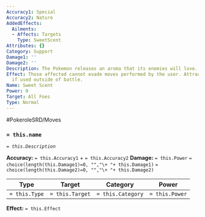 ```yaml
---
Accuracy1: Special
Accuracy2: Nature
AddedEffects:
  Ailments:
  - Affects: Targets
    Type: SweetScent
Attributes: {}
Category: Support
Damage1: ''
Damage2: ''
Description: The Pokemon releases an aroma that its enemies will love.
Effect: Those affected cannot evade moves performed by the user. Attracts wild Pokemon
  if used outside of battle.
Name: Sweet Scent
Power: 0
Target: All Foes
Type: Normal
---
```


#PokeroleSRD/Moves

### `= this.name`
*`= this.Description`*

**Accuracy:** `= this.Accuracy1` + `= this.Accuracy2`
**Damage:** `= this.Power` `= choice(length(this.Damage1)=0, "","\+ "+ this.Damage1)` `= choice(length(this.Damage2)=0, "","\+ "+ this.Damage2)`

| Type          | Target          | Category          | Power          |
| ------------- | --------------- | ----------------  | -------------- |
| `= this.Type` | `= this.Target` | `= this.Category` | `= this.Power` | 

**Effect:** `= this.Effect`